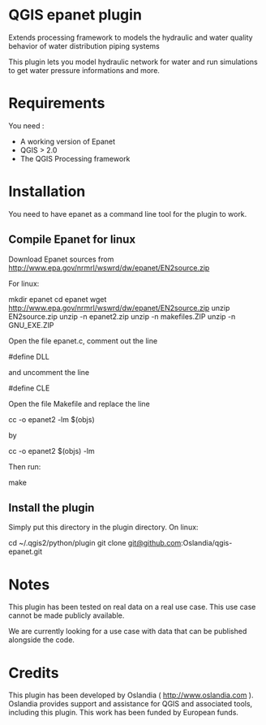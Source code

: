 QGIS epanet plugin
==================

Extends processing framework to models the hydraulic and water quality behavior of water distribution piping systems

This plugin lets you model hydraulic network for water and run simulations to get water pressure informations and more.

Requirements
============

You need :
* A working version of Epanet
* QGIS > 2.0
* The QGIS Processing framework

Installation
============

You need to have epanet as a command line tool for the plugin to work.

Compile Epanet for linux
------------------------

Download Epanet sources from http://www.epa.gov/nrmrl/wswrd/dw/epanet/EN2source.zip

For linux:

 mkdir epanet
 cd epanet
 wget http://www.epa.gov/nrmrl/wswrd/dw/epanet/EN2source.zip
 unzip EN2source.zip
 unzip -n epanet2.zip 
 unzip -n makefiles.ZIP
 unzip -n GNU_EXE.ZIP

Open the file epanet.c, comment out the line

 #define DLL

and uncomment the line

 #define CLE

Open the file Makefile and replace the line

 cc -o epanet2 -lm $(objs)

by

 cc -o epanet2 $(objs) -lm 

Then run: 
 
 make

Install the plugin
------------------
 
Simply put this directory in the plugin directory. On linux:

 cd ~/.qgis2/python/plugin
 git clone git@github.com:Oslandia/qgis-epanet.git 



Notes
=====

This plugin has been tested on real data on a real use case. This use case cannot be made publicly available.

We are currently looking for a use case with data that can be published alongside the code.

Credits
=======

This plugin has been developed by Oslandia ( http://www.oslandia.com ).
Oslandia provides support and assistance for QGIS and associated tools, including this plugin.
This work has been funded by European funds.
